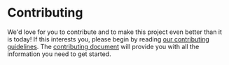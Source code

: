 # Contributing

We'd love for you to contribute and to make this project even better than it is today! If this interests you, please begin by reading [our contributing guidelines](https://github.com/atomictech/about/blob/master/CONTRIBUTING.md). The  [contributing document](https://github.com/atomictech/about/blob/master/CONTRIBUTING.md) will provide you with all the information you need to get started.
